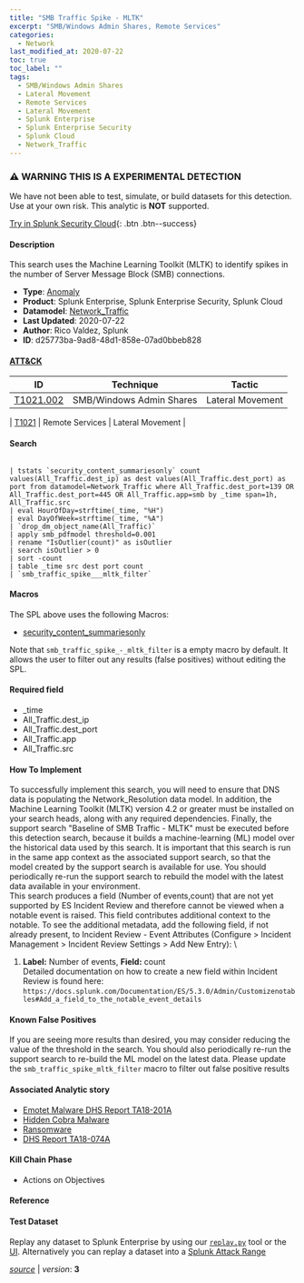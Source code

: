 ```yaml
---
title: "SMB Traffic Spike - MLTK"
excerpt: "SMB/Windows Admin Shares, Remote Services"
categories:
  - Network
last_modified_at: 2020-07-22
toc: true
toc_label: ""
tags:
  - SMB/Windows Admin Shares
  - Lateral Movement
  - Remote Services
  - Lateral Movement
  - Splunk Enterprise
  - Splunk Enterprise Security
  - Splunk Cloud
  - Network_Traffic
---
```


### ⚠️ WARNING THIS IS A EXPERIMENTAL DETECTION
We have not been able to test, simulate, or build datasets for this detection. Use at your own risk. This analytic is **NOT** supported.


[Try in Splunk Security Cloud](https://www.splunk.com/en_us/cyber-security.html){: .btn .btn--success}

#### Description

This search uses the Machine Learning Toolkit (MLTK) to identify spikes in the number of Server Message Block (SMB) connections.

- **Type**: [Anomaly](https://github.com/splunk/security_content/wiki/Detection-Analytic-Types)
- **Product**: Splunk Enterprise, Splunk Enterprise Security, Splunk Cloud
- **Datamodel**: [Network_Traffic](https://docs.splunk.com/Documentation/CIM/latest/User/NetworkTraffic)
- **Last Updated**: 2020-07-22
- **Author**: Rico Valdez, Splunk
- **ID**: d25773ba-9ad8-48d1-858e-07ad0bbeb828


#### [ATT&CK](https://attack.mitre.org/)

| ID             | Technique        |  Tactic             |
| -------------- | ---------------- |-------------------- |
| [T1021.002](https://attack.mitre.org/techniques/T1021/002/) | SMB/Windows Admin Shares | Lateral Movement |

| [T1021](https://attack.mitre.org/techniques/T1021/) | Remote Services | Lateral Movement |

#### Search

```

| tstats `security_content_summariesonly` count values(All_Traffic.dest_ip) as dest values(All_Traffic.dest_port) as port from datamodel=Network_Traffic where All_Traffic.dest_port=139 OR All_Traffic.dest_port=445 OR All_Traffic.app=smb by _time span=1h, All_Traffic.src 
| eval HourOfDay=strftime(_time, "%H") 
| eval DayOfWeek=strftime(_time, "%A") 
| `drop_dm_object_name(All_Traffic)` 
| apply smb_pdfmodel threshold=0.001 
| rename "IsOutlier(count)" as isOutlier 
| search isOutlier > 0 
| sort -count 
| table _time src dest port count 
| `smb_traffic_spike___mltk_filter` 
```

#### Macros
The SPL above uses the following Macros:
* [security_content_summariesonly](https://github.com/splunk/security_content/blob/develop/macros/security_content_summariesonly.yml)

Note that `smb_traffic_spike_-_mltk_filter` is a empty macro by default. It allows the user to filter out any results (false positives) without editing the SPL.

#### Required field
* _time
* All_Traffic.dest_ip
* All_Traffic.dest_port
* All_Traffic.app
* All_Traffic.src


#### How To Implement
To successfully implement this search, you will need to ensure that DNS data is populating the Network_Resolution data model. In addition, the Machine Learning Toolkit (MLTK) version 4.2 or greater must be installed on your search heads, along with any required dependencies. Finally, the support search &#34;Baseline of SMB Traffic - MLTK&#34; must be executed before this detection search, because it builds a machine-learning (ML) model over the historical data used by this search. It is important that this search is run in the same app context as the associated support search, so that the model created by the support search is available for use. You should periodically re-run the support search to rebuild the model with the latest data available in your environment.\
This search produces a field (Number of events,count) that are not yet supported by ES Incident Review and therefore cannot be viewed when a notable event is raised. This field contributes additional context to the notable. To see the additional metadata, add the following field, if not already present, to Incident Review - Event Attributes (Configure &gt; Incident Management &gt; Incident Review Settings &gt; Add New Entry): \
1. **Label:** Number of events, **Field:** count\
Detailed documentation on how to create a new field within Incident Review is found here: `https://docs.splunk.com/Documentation/ES/5.3.0/Admin/Customizenotables#Add_a_field_to_the_notable_event_details`

#### Known False Positives
If you are seeing more results than desired, you may consider reducing the value of the threshold in the search. You should also periodically re-run the support search to re-build the ML model on the latest data. Please update the `smb_traffic_spike_mltk_filter` macro to filter out false positive results

#### Associated Analytic story
* [Emotet Malware  DHS Report TA18-201A ](/stories/emotet_malware__dhs_report_ta18-201a_)
* [Hidden Cobra Malware](/stories/hidden_cobra_malware)
* [Ransomware](/stories/ransomware)
* [DHS Report TA18-074A](/stories/dhs_report_ta18-074a)


#### Kill Chain Phase
* Actions on Objectives






#### Reference


#### Test Dataset
Replay any dataset to Splunk Enterprise by using our [`replay.py`](https://github.com/splunk/attack_data#using-replaypy) tool or the [UI](https://github.com/splunk/attack_data#using-ui).
Alternatively you can replay a dataset into a [Splunk Attack Range](https://github.com/splunk/attack_range#replay-dumps-into-attack-range-splunk-server)




[*source*](https://github.com/splunk/security_content/tree/develop/detections/experimental/network/smb_traffic_spike_-_mltk.yml) \| *version*: **3**